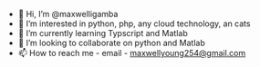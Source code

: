 - 👋 Hi, I’m @maxwelligamba
- 👀 I’m interested in python, php, any cloud technology, an cats
- 🌱 I’m currently learning Typscript and Matlab 
- 💞️ I’m looking to collaborate on python and Matlab
- 📫 How to reach me - email - maxwellyoung254@gmail.com

<!---
maxwelligamba/maxwelligamba is a ✨ special ✨ repository because its `README.md` (this file) appears on your GitHub profile.
You can click the Preview link to take a look at your changes.
--->
